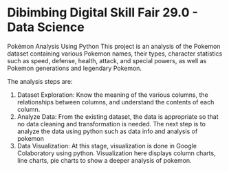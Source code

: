 # Dibimbing Digital Skill Fair 29.0 - Data Science

Pokémon Analysis Using Python
This project is an analysis of the Pokemon dataset containing various Pokemon names, their types, character statistics such as speed, defense, health, attack, and special powers, as well as Pokemon generations and legendary Pokemon.

The analysis steps are:
1. Dataset Exploration: Know the meaning of the various columns, the relationships between columns, and understand the contents of each column.
2. Analyze Data: From the existing dataset, the data is appropriate so that no data cleaning and transformation is needed. The next step is to analyze the data using python such as data info and analysis of pokemon
3. Data Visualization: At this stage, visualization is done in Google Colaboratory using python. Visualization here displays column charts, line charts, pie charts to show a deeper analysis of pokemon.
